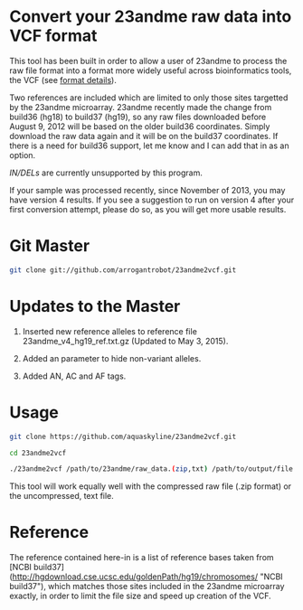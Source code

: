 Convert your 23andme raw data into VCF format
=============

This tool has been built in order to allow a user of 23andme to process the raw file format into a format more widely useful across bioinformatics tools, the VCF (see [format details](http://www.1000genomes.org/wiki/Analysis/Variant%20Call%20Format/vcf-variant-call-format-version-41 "VCF format description")).

Two references are included which are limited to only those sites targetted by the 23andme microarray. 23andme recently made the change from build36 (hg18) to build37 (hg19), so any raw files downloaded before August 9, 2012 will be based on the older build36 coordinates. Simply download the raw data again and it will be on the build37 coordinates. If there is a need for build36 support, let me know and I can add that in as an option.

*IN/DELs* are currently unsupported by this program.

If your sample was processed recently, since November of 2013, you may have version 4 results. If you see a suggestion to run on version 4 after your first conversion attempt, please do so, as you will get more usable results.

Git Master
==========
```bash
git clone git://github.com/arrogantrobot/23andme2vcf.git
```

Updates to the Master
=====================
1. Inserted new reference alleles to reference file 23andme_v4_hg19_ref.txt.gz (Updated to May 3, 2015). 

2. Added an parameter to hide non-variant alleles.

3. Added AN, AC and AF tags.

Usage
=======
```bash
git clone https://github.com/aquaskyline/23andme2vcf.git

cd 23andme2vcf

./23andme2vcf /path/to/23andme/raw_data.(zip,txt) /path/to/output/file.vcf [23andme chip version, 3|4] [Output non-variant alleles, yes|no]
```

This tool will work equally well with the compressed raw file (.zip format) or the uncompressed, text file.

Reference
=========

The reference contained here-in is a list of reference bases taken from [NCBI build37] (http://hgdownload.cse.ucsc.edu/goldenPath/hg19/chromosomes/ "NCBI build37"), which matches those sites included in the 23andme microarray exactly, in order to limit the file size and speed up creation of the VCF.
